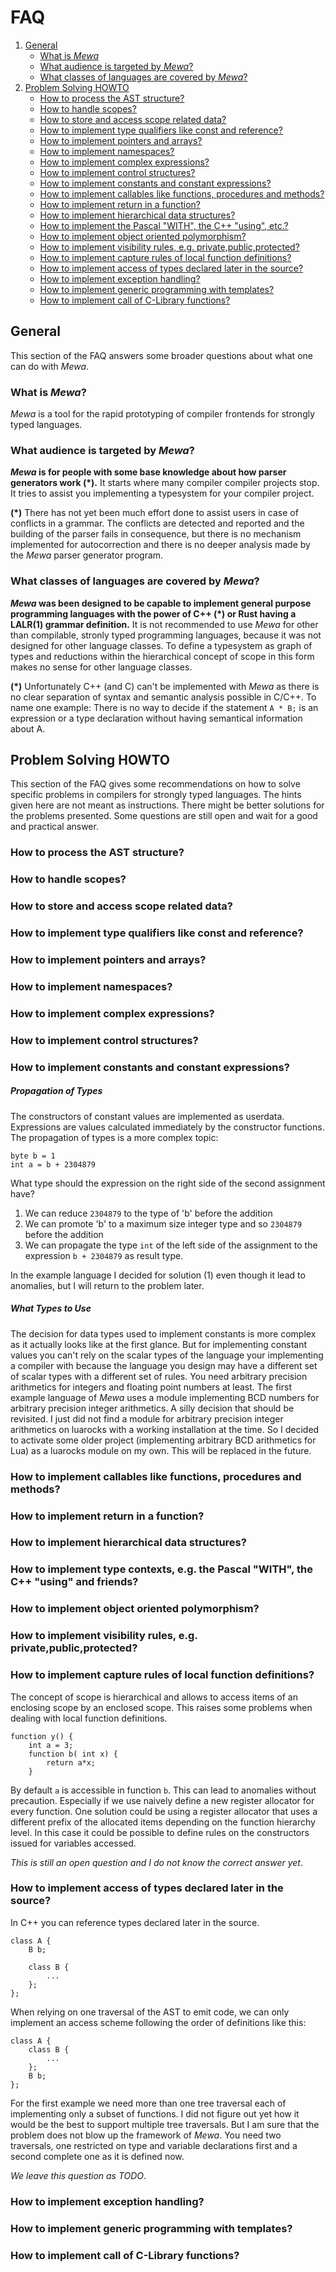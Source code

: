 # FAQ

1. [General](#general)
    * [What is _Mewa_](#WTF)
    * [What audience is targeted by _Mewa_?](#targetAudience)
    * [What classes of languages are covered by _Mewa_?](#coveredLanguageClasses)
1. [Problem Solving HOWTO](#problemSolving)
    * [How to process the AST structure?](#astStructure)
    * [How to handle scopes?](#astTraversalAndScope)
    * [How to store and access scope related data?](#scopeInstanceAndAllocators)
    * [How to implement type qualifiers like const and reference?](#typeQualifiers)
    * [How to implement pointers and arrays?](#pointersAndArrays)
    * [How to implement namespaces?](#namespaces)
    * [How to implement complex expressions?](#complexExpressions)
    * [How to implement control structures?](#controlStructures)
    * [How to implement constants and constant expressions?](#constants)
    * [How to implement callables like functions, procedures and methods?](#functionsProceduresAndMethods)
    * [How to implement return in a function?](#functionReturn)
    * [How to implement hierarchical data structures?](#hierarchicalDataStructures)
    * [How to implement the Pascal "WITH", the C++ "using", etc.?](#withAndUsing)
    * [How to implement object oriented polymorphism?](#virtualMethodTables)
    * [How to implement visibility rules, e.g. private,public,protected?](#visibilityRules)
    * [How to implement capture rules of local function definitions?](#localFunctionCaptureRules)
    * [How to implement access of types declared later in the source?](#orderOfDefinition)
    * [How to implement exception handling?](#exceptions)
    * [How to implement generic programming with templates?](#templates)
    * [How to implement call of C-Library functions?](#cLibraryCalls)


<a name="general"/>

## General
This section of the FAQ answers some broader questions about what one can do with _Mewa_.

<a name="WTF"/>

### What is _Mewa_?
_Mewa_ is a tool for the rapid prototyping of compiler frontends for strongly typed languages.

<a name="targetAudience"/>

### What audience is targeted by _Mewa_?
**_Mewa_ is for people with some base knowledge about how parser generators work (*).**
It starts where many compiler compiler projects stop. It tries to assist you implementing a typesystem for your compiler project. 

**(*)** There has not yet been much effort done to assist users in case of conflicts in a grammar. The conflicts are detected and reported and the building of the parser fails in consequence, but there is no mechanism implemented for autocorrection and there is no deeper analysis made by the _Mewa_ parser generator program.

<a name="coveredLanguageClasses"/>

### What classes of languages are covered by _Mewa_?
**_Mewa_ was been designed to be capable to implement general purpose programming languages with the power of C++ (*) or Rust having a LALR(1) grammar definition.**
It is not recommended to use _Mewa_ for other than compilable, stronly typed programming languages, because it was not designed for other language classes.
To define a typesystem as graph of types and reductions within the hierarchical concept of scope in this form makes no sense for other language classes.

**(*)** Unfortunately C++ (and C) can't be implemented with _Mewa_ as there is no clear separation of syntax and semantic analysis possible in C/C++.
To name one example: There is no way to decide if the statement ```A * B;``` is an expression or a type declaration without having semantical information about A.


<a name="problemSolving"/>

## Problem Solving HOWTO
This section of the FAQ gives some recommendations on how to solve specific problems in compilers for strongly typed languages. The hints given here are not meant as instructions. There might be better solutions for the problems presented. Some questions are still open and wait for a good and practical answer.

<a name="astStructure"/>

### How to process the AST structure?

<a name="astTraversalAndScope"/>

### How to handle scopes?

<a name="scopeInstanceAndAllocators"/>

### How to store and access scope related data?

<a name="typeQualifiers"/>

### How to implement type qualifiers like const and reference?

<a name="pointersAndArrays"/>

### How to implement pointers and arrays?

<a name="namespaces"/>

### How to implement namespaces?

<a name="complexExpressions"/>

### How to implement complex expressions?

<a name="controlStructures"/>

### How to implement control structures?

<a name="constants"/>

### How to implement constants and constant expressions?
##### Propagation of Types
The constructors of constant values are implemented as userdata. Expressions are values calculated immediately by the constructor functions. 
The propagation of types is a more complex topic:
```
byte b = 1
int a = b + 2304879
```
What type should the expression on the right side of the second assignment have? 
 1. We can reduce ```2304879``` to the type of 'b' before the addition
 1. We can promote 'b' to a maximum size integer type and so ```2304879``` before the addition
 1. We can propagate the type ```int``` of the left side of the assignment to the expression ```b + 2304879``` as result type.

In the example language I decided for solution (1) even though it lead to anomalies, but I will return to the problem later.

##### What Types to Use
The decision for data types used to implement constants is more complex as it actually looks like at the first glance. But for implementing constant values you can't rely on the scalar types of the language your implementing a compiler with because the language you design may have a different set of scalar types with a different set of rules. You need arbitrary precision arithmetics for integers and floating point numbers at least. The first example language of _Mewa_ uses a module implementing BCD numbers for arbitrary precision integer arithmetics. A silly decision that should be revisited. I just did not find a module for arbitrary precision integer arithmetics on luarocks with a working installation at the time. So I decided to activate some older project (implementing arbitrary BCD arithmetics for Lua) as a luarocks module on my own. This will be replaced in the future.

<a name="functionsProceduresAndMethods"/>

### How to implement callables like functions, procedures and methods?

<a name="functionReturn"/>

### How to implement return in a function?

<a name="hierarchicalDataStructures"/>

### How to implement hierarchical data structures?

<a name="withAndUsing"/>

### How to implement type contexts, e.g. the Pascal "WITH", the C++ "using" and friends?

<a name="virtualMethodTables"/>

### How to implement object oriented polymorphism?

<a name="visibilityRules"/>

### How to implement visibility rules, e.g. private,public,protected?

<a name="localFunctionCaptureRules"/>

### How to implement capture rules of local function definitions?
The concept of scope is hierarchical and allows to access items of an enclosing scope by an enclosed scope. This raises some problems when dealing with local function definitions.
```
function y() {
	int a = 3;
	function b( int x) {
		return a*x;
	}
```
By default ```a``` is accessible in function ```b```. This can lead to anomalies without precaution. Especially if we use naively define a new register allocator for every function. One solution could be using a register allocator that uses a different prefix of the allocated items depending on the function hierarchy level. In this case it could be possible to define rules on the constructors issued for variables accessed.

_This is still an open question and I do not know the correct answer yet_.

<a name="orderOfDefinition"/>

### How to implement access of types declared later in the source?
In C++ you can reference types declared later in the source.
```
class A {
	B b;

	class B {
		...
	};
};
```
When relying on one traversal of the AST to emit code, we can only implement an access scheme following the order of definitions like this:
```
class A {
	class B {
		...
	};
	B b;
};
```
For the first example we need more than one tree traversal each of implementing only a subset of functions. 
I did not figure out yet how it would be the best to support multiple tree traversals. But I am sure that the problem does not blow up the framework of _Mewa_. You need two traversals, one restricted on type and variable declarations first and a second complete one as it is defined now.

_We leave this question as TODO_.

<a name="exceptions"/>

### How to implement exception handling?

<a name="templates"/>

### How to implement generic programming with templates?

<a name="cLibraryCalls"/>

### How to implement call of C-Library functions?

